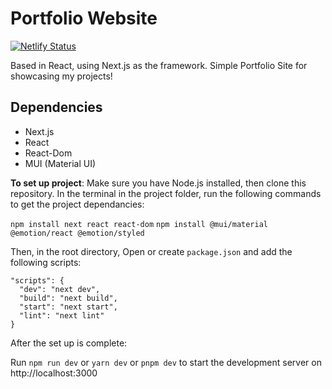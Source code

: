 # Portfolio Website

[![Netlify Status](https://api.netlify.com/api/v1/badges/a2d903e8-a706-40ca-a3e3-52958e4069c1/deploy-status)](https://app.netlify.com/sites/focused-euclid-9e5cfd/deploys)

Based in React, using Next.js as the framework. Simple Portfolio Site for showcasing my projects!

## Dependencies

- Next.js
- React
- React-Dom
- MUI (Material UI)

**To set up project**: Make sure you have Node.js installed, then clone this repository. In the terminal in the project folder, run the following commands to get the project dependancies:

`npm install next react react-dom`
`npm install @mui/material @emotion/react @emotion/styled`

Then, in the root directory, Open or create `package.json` and add the following scripts:

```
"scripts": {
  "dev": "next dev",
  "build": "next build",
  "start": "next start",
  "lint": "next lint"
}
```

After the set up is complete:

Run `npm run dev` or `yarn dev` or `pnpm dev` to start the development server on http://localhost:3000
